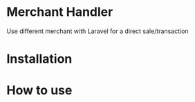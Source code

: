 # Merchant Handler
Use different merchant with Laravel for a direct sale/transaction

# Installation

# How to use
